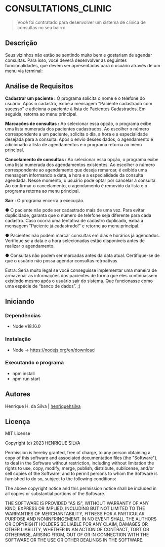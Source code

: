 # CONSULTATIONS_CLINIC
> Você foi contratado para desenvolver um sistema de clínica de consultas no seu bairro.

## Descrição

Seus vizinhos não estão se sentindo muito bem e gostariam de agendar consultas. Para isso, você deverá desenvolver as seguintes funcionalidades, que devem ser apresentadas para o usuário através de um menu via terminal: 
## Análise de Requisitos

**Cadastrar um paciente :** O programa solicita o nome e o telefone do usuário. Após o cadastro, exibe a mensagem "Paciente cadastrado com sucesso" e adiciona o paciente à lista de Pacientes Cadastrados. Em seguida, retorna ao menu principal. 

**Marcações de consultas :** Ao selecionar essa opção, o programa exibe uma lista numerada dos pacientes cadastrados. Ao escolher o número correspondente a um paciente, solicita o dia, a hora e a especialidade desejada para a consulta. Após o envio desses dados, o agendamento é adicionado à lista de agendamentos e o programa retorna ao menu principal. 

**Cancelamento de consultas :** Ao selecionar essa opção, o programa exibe uma lista numerada dos agendamentos existentes. Ao escolher o número correspondente ao agendamento que deseja remarcar, é exibida uma mensagem informando a data, a hora e a especialidade da consulta agendada. Nesse momento, o usuário pode optar por cancelar a consulta. Ao confirmar o cancelamento, o agendamento é removido da lista e o programa retorna ao menu principal.

**Sair :** O programa encerra a execução. 


● O paciente não pode ser cadastrado mais de uma vez. Para evitar duplicidade, garanta que o número de telefone seja diferente para cada cadastro. Caso ocorra uma tentativa de cadastro duplicado, exiba a mensagem "Paciente já cadastrado!" e retorne ao menu principal.

● Pacientes não podem marcar consultas em dias e horários já agendados. Verifique se a data e a hora selecionadas estão disponíveis antes de realizar o agendamento.

● Consultas não podem ser marcadas antes da data atual. Certifique-se de que o usuário não possa agendar consultas retroativas. 

Extra: 
Seria muito legal se você conseguisse implementar uma maneira de armazenar as informações dos pacientes de forma que eles continuassem existindo mesmo após o usuário sair do sistema. Que funcionasse como uma espécie de “banco de dados”. ;)

## Iniciando

### Dependências

* Node v18.16.0 

### Instalação

* Node -> https://nodejs.org/en/download

### Executando o programa

* npm install
* npm run start

## Autores

Henrique H. da Silva | [henriquehsilva](https://github.com/henriquehsilva)

## Licença

MIT License

Copyright (c) 2023 HENRIQUE SILVA

Permission is hereby granted, free of charge, to any person obtaining a copy
of this software and associated documentation files (the "Software"), to deal
in the Software without restriction, including without limitation the rights
to use, copy, modify, merge, publish, distribute, sublicense, and/or sell
copies of the Software, and to permit persons to whom the Software is
furnished to do so, subject to the following conditions:

The above copyright notice and this permission notice shall be included in all
copies or substantial portions of the Software.

THE SOFTWARE IS PROVIDED "AS IS", WITHOUT WARRANTY OF ANY KIND, EXPRESS OR
IMPLIED, INCLUDING BUT NOT LIMITED TO THE WARRANTIES OF MERCHANTABILITY,
FITNESS FOR A PARTICULAR PURPOSE AND NONINFRINGEMENT. IN NO EVENT SHALL THE
AUTHORS OR COPYRIGHT HOLDERS BE LIABLE FOR ANY CLAIM, DAMAGES OR OTHER
LIABILITY, WHETHER IN AN ACTION OF CONTRACT, TORT OR OTHERWISE, ARISING FROM,
OUT OF OR IN CONNECTION WITH THE SOFTWARE OR THE USE OR OTHER DEALINGS IN THE
SOFTWARE.